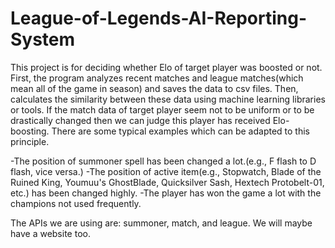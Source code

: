 # League-of-Legends-AI-Reporting-System

This project is for deciding whether Elo of target player was boosted or not. First, the program analyzes recent matches and league matches(which mean all of the game in season) and saves the data to csv files. Then, calculates the similarity between these data using machine learning libraries or tools. If the match data of target player seem not to be uniform or to be drastically changed then we can judge this player has received Elo-boosting. There are some typical examples which can be adapted to this principle.

-The position of summoner spell has been changed a lot.(e.g., F flash to D flash, vice versa.)
-The position of active item(e.g., Stopwatch, Blade of the Ruined King, Youmuu's GhostBlade, Quicksilver Sash, Hextech Protobelt-01, etc.) has been changed highly.
-The player has won the game a lot with the champions not used frequently.

The APIs we are using are: summoner, match, and league. We will maybe have a website too.
